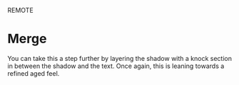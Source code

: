 REMOTE
# Merge
You can take this a step further by layering the shadow with a knock section in between the shadow and the text. Once again, this is leaning towards a refined aged feel.

